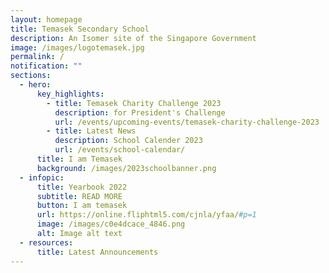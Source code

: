 ```yaml
---
layout: homepage
title: Temasek Secondary School
description: An Isomer site of the Singapore Government
image: /images/logotemasek.jpg
permalink: /
notification: ""
sections:
  - hero:
      key_highlights:
        - title: Temasek Charity Challenge 2023
          description: for President's Challenge
          url: /events/upcoming-events/temasek-charity-challenge-2023
        - title: Latest News
          description: School Calender 2023
          url: /events/school-calendar/
      title: I am Temasek
      background: /images/2023schoolbanner.png
  - infopic:
      title: Yearbook 2022
      subtitle: READ MORE
      button: I am temasek
      url: https://online.fliphtml5.com/cjnla/yfaa/#p=1
      image: /images/c0e4dcace_4846.png
      alt: Image alt text
  - resources:
      title: Latest Announcements
---
```

